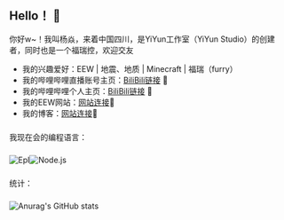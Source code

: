 ## Hello！ 👋
你好w~！我叫杨焱，来着中国四川，是YiYun工作室（YiYun Studio）的创建者，同时也是一个福瑞控，欢迎交友
- 我的兴趣爱好：EEW | 地震、地质 | Minecraft | 福瑞（furry）
- 我的哔哩哔哩直播账号主页：[BiliBili链接](https://space.bilibili.com/3493130032646858/) 🚀
- 我的哔哩哔哩个人主页：[BiliBili链接](https://space.bilibili.com/1995390292/) 🚀
- 我的EEW网站：[网站连接](http://eewapp.yiyunstudio.top/)🚀
- 我的博客：[网站连接](http://yangyanot.top/)🚀
###
我现在会的编程语言：
###
![Epl](https://img.shields.io/badge/%E6%98%93%E8%AF%AD%E8%A8%80-Epl-red)![Node.js](https://img.shields.io/badge/JS-Node.js-red)

###
统计：
###
![Anurag's GitHub stats](https://github-readme-stats.vercel.app/api?username=yangyan-ot&show_icons=true&locale=cn)
<!--
**yangyanMC/yangyanMC** is a ✨ _special_ ✨ repository because its `README.md` (this file) appears on your GitHub profile.

Here are some ideas to get you started:

- 🔭 I’m currently working on ...
- 🌱 I’m currently learning ...
- 👯 I’m looking to collaborate on ...
- 🤔 I’m looking for help with ...
- 💬 Ask me about ...
- 📫 How to reach me: ...
- 😄 Pronouns: ...
- ⚡ Fun fact: ...
-->
